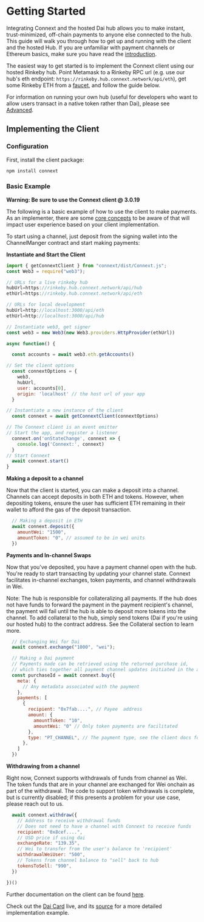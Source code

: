 # Getting Started

Integrating Connext and the hosted Dai hub allows you to make instant, trust-minimized, off-chain payments to anyone else connected to the hub. This guide will walk you through how to get up and running with the client and the hosted Hub. If you are unfamiliar with payment channels or Ethereum basics, make sure you have read the [introduction](../background/introduction.md).

The easiest way to get started is to implement the Connext client using our hosted Rinkeby hub. Point Metamask to a Rinkeby RPC url (e.g. use our hub's eth endpoint: `https://rinkeby.hub.connext.network/api/eth`), get some Rinkeby ETH from a [faucet](https://faucet.rinkeby.io/), and follow the guide below.

For information on running your own hub (useful for developers who want to allow users transact in a native token rather than Dai), please see [Advanced](../advanced/runHub.md).

## Implementing the Client

### Configuration

First, install the client package:

```javascript
npm install connext
```

### Basic Example

**Warning: Be sure to use the Connext client @ 3.0.19**

The following is a basic example of how to use the client to make payments. As an implementer, there are some [core concepts](./coreConcepts.md) to be aware of that will impact user experience based on your client implementation.

To start using a channel, just deposit from the signing wallet into the ChannelManger contract and start making payments:


**Instantiate and Start the Client**
 
```javascript
import { getConnextClient } from "connext/dist/Connext.js";
const Web3 = require("web3");

// URLs for a live rinkeby hub
hubUrl=https://rinkeby.hub.connext.network/api/hub
ethUrl=https://rinkeby.hub.connext.network/api/eth

// URLs for local development
hubUrl=http://localhost:3000/api/eth
ethUrl=http://localhost:3000/api/hub

// Instantiate web3, get signer
const web3 = new Web3(new Web3.providers.HttpProvider(ethUrl))

async function() {

  const accounts = await web3.eth.getAccounts()

// Set the client options
  const connextOptions = {
    web3,
    hubUrl,
    user: accounts[0],
    origin: 'localhost' // the host url of your app
  }

// Instantiate a new instance of the client
  const connext = await getConnextClient(connextOptions)

// The Connext client is an event emitter
// Start the app, and register a listener
  connext.on('onStateChange', connext => {
    console.log('Connext:', connext)
  }
// Start Connext
  await connext.start()
}
```

**Making a deposit to a channel**

Now that the client is started, you can make a deposit into a channel. Channels can accept deposits in both ETH and tokens. However, when depositing tokens, ensure the user has sufficient ETH remaining in their wallet to afford the gas of the deposit transaction.

```javascript
  // Making a deposit in ETH
  await connext.deposit({
    amountWei: "1500",
    amountToken: "0", // assumed to be in wei units
  })
```

**Payments and In-channel Swaps**

Now that you've deposited, you have a payment channel open with the hub. You're ready to start transacting by updating your channel state. Connext facilitates in-channel exchanges, token payments, and channel withdrawals in Wei.

Note: The hub is responsible for collateralizing all payments. If the hub does not have funds to forward the payment in the payment recipient's channel, the payment will fail until the hub is able to deposit more tokens into the channel. To add collateral to the hub, simply send tokens (Dai if you're using our hosted hub) to the contract address. See the Collateral section to learn more.

```javascript
  // Exchanging Wei for Dai
  await connext.exchange("1000", "wei");

  // Making a Dai payment
  // Payments made can be retrieved using the returned purchase id,
  // which ties together all payment channel updates initiated in the array.
  const purchaseId = await connext.buy({
    meta: {
      // Any metadata associated with the payment
    },
    payments: [
      {
        recipient: "0x7fab....", // Payee  address
        amount: {
          amountToken: "10",
          amountWei: "0" // Only token payments are facilitated
        },
        type: "PT_CHANNEL", // The payment type, see the client docs for more
      },
    ]
  })
  ```


**Withdrawing from a channel**

Right now, Connext supports withdrawals of funds from channel as Wei. The token funds that are in your channel are exchanged for Wei onchain as part of the withdrawal. The code to support token withdrawals is complete, but is currently disabled; if this presents a problem for your use case, please reach out to us.

```javascript
  await connext.withdraw({
    // Address to receive withdrawal funds
    // Does not need to have a channel with Connext to receive funds
    recipient: "0x8cef....",
    // USD price if using dai
    exchangeRate: "139.35",
    // Wei to transfer from the user's balance to 'recipient'
    withdrawalWeiUser: "500",
    // Tokens from channel balance to "sell" back to hub
    tokensToSell: "990",
  })

})()
```

Further documentation on the client can be found [here](../develop/client.md).

Check out the [Dai Card](https://daicard.io) live, and its [source](https://github.com/ConnextProject/card) for a more detailed implementation example.


